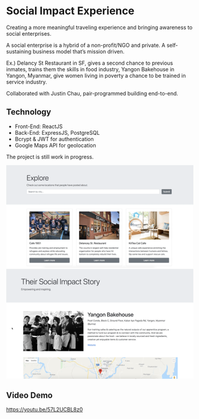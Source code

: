 # Social Impact Experience

Creating a more meaningful traveling experience and bringing awareness to social enterprises.

A social enterprise is a hybrid of a non-profit/NGO and private. A self-sustaining business model that’s mission driven.

Ex.) Delancy St Restaurant in SF, gives a second chance to previous inmates, trains them the skills in food industry, Yangon Bakehouse in Yangon, Myanmar, give women living in poverty a chance to be trained in service industry.

Collaborated with Justin Chau, pair-programmed building end-to-end.

## Technology

* Front-End: ReactJS
* Back-End: ExpressJS, PostgreSQL
* Bcrypt & JWT for authentication
* Google Maps API for geolocation

The project is still work in progress.

<kbd>![alt text](images/screenshot01.png "Home page screenshot")</kbd>
<kbd>![alt text](images/screenshot02.png "Home page screenshot")</kbd>

## Video Demo
https://youtu.be/57L2UCBL8z0